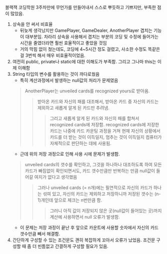 블랙잭
코딩학원 3주차만에 무언가를 만들어내서 스스로 뿌듯하고 기쁘지만, 부족한 점이 많았음.
1. 상속을 안 써서 비효율
   - 뒤늦게 생각났지만 GamePlayer, GameDealer, AnotherPlayer 겹치는 기능이 대부분임. 차라리 상속을 사용해서 겹치는 부분의 코딩 및 수정에 들어가는 시간을 줄였더라면 훨씬 효율적이고 좋았을 것임
   - 거의 막힘 없이 쳤는데도, 코딩에 4~5시간 정도 걸렸고, 사소한 수정도 똑같은 걸 3번씩 해서 매우 비효율적이었음.
2. 여전히 public, private나 static에 대한 이해도가 부족함. 그리고 그나마 this는 이제 이해함
3. String 타입의 변수를 활용하는 것이 까다로웠음
   - 특히 계산과정에서 발생하는 null값의 처리가 문제였음
   > AnotherPlayer는 unveiled cards를 recognized yours로 받아옴.
   >> 받아온 카드와 자신의 패를 대조해서, 받아온 카드 중 자신의 카드는 제외하고 새롭게 알게 된 카드만 추려냄.
   >>> 그리고 새롭게 알게 된 카드와 자신의 패를 합쳐서 recognized cards에 저장함.
   >>> recognized cards에 저장한 카드는 나중에 카드 카운팅 과정을 거쳐 현재 자신의 상황에서 카드를 더 받는 것이 이득일지, 멈추는 것이 이득일지 컴퓨터가 자체적으로 판단하는 데에 사용됨.
   - 근데 위의 저장 과정으로 인해 사용 시에 문제가 발생함.
   > unveiled cards의 갯수를 확인하고, 그것을 하나하나 대조하도록 하여 모든 카드가 빠짐없이 확인되면서도, 카드 갯수만큼만 반복하는 만큼 null값이 들어갈 여지가 없다고 생각했음
   >> 그러나 unveiled cards (= n개)에는 필연적으로 자신의 카드가 하나는 섞여 있고, 자신의 카드는 제외하고 저장하니까 저장된 갯수는 (n-1)개인데 앞으로 체크는 n번만큼 함.
   >>> 그러니 아직 값이 저장되지 않은 곳(null값이 들어있는 곳)까지 계산에 사용하면서 null 오류가 발생함.
   - 이 문제는 저장 과정이 끝난 후 앞으로 카운트에 사용할 숫자에서 자신의 카드 갯수만큼 빼서 해결함.
4. 간단하게 구성할 수 있는 조건문도 괜히 복잡하게 꼬아서 오류가 났었음. 조건문 구성할 때 좀 더 빈틈없고 간결하게 구성할 필요가 있음.
